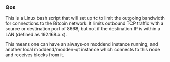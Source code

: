 ### Qos ###

This is a Linux bash script that will set up tc to limit the outgoing bandwidth for connections to the Bitcoin network. It limits outbound TCP traffic with a source or destination port of 8668, but not if the destination IP is within a LAN (defined as 192.168.x.x).

This means one can have an always-on moddend instance running, and another local moddend/modden-qt instance which connects to this node and receives blocks from it.
